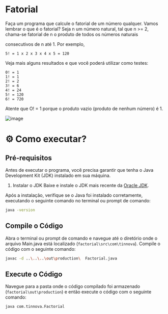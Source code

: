 # Fatorial
Faça um programa que calcule o fatorial de um número qualquer.
Vamos lembrar o que é o fatorial?
Seja n um número natural, tal que n >= 2, chama-se fatorial de n o produto de todos os números naturais

consecutivos de n até 1. Por exemplo,

```
5! = 1 x 2 x 3 x 4 x 5 = 120
```
Veja mais alguns resultados e que você poderá utilizar como testes:

```
0! = 1
1! = 1
2! = 2
3! = 6
4! = 24
5! = 120
6! = 720
````

Atente que O! = 1 porque o produto vazio (produto de nenhum número) é 1.

![image](https://github.com/user-attachments/assets/5bfcc952-82ff-48d0-a421-8f37c0a1b9fa)



# ⚙ Como executar?

## Pré-requisitos

Antes de executar o programa, você precisa garantir que tenha o Java Development Kit (JDK) instalado em sua máquina.

1. Instalar o JDK
Baixe e instale o JDK mais recente da [Oracle JDK](https://www.oracle.com/java/technologies/downloads/).

Após a instalação, verifique se o Java foi instalado corretamente, executando o seguinte comando no terminal ou prompt de comando:

```bash
java -version
```

## Compile o Código
Abra o terminal ou prompt de comando e navegue até o diretório onde o arquivo Main.java está localizado (`factorial\src\com\tinnova`). Compile o código com o seguinte comando:

```bash
javac -d ..\..\..\out\production\  Factorial.java
```

## Execute o Código
Navegue para a pasta onde o código compilado foi armazenado (`factorial\out\production`) e então execute o código com o seguinte comando:

```bash
java com.tinnova.Factorial
```
